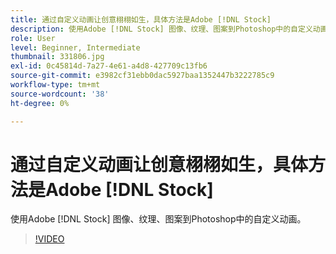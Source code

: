 ```yaml
---
title: 通过自定义动画让创意栩栩如生，具体方法是Adobe [!DNL Stock]
description: 使用Adobe [!DNL Stock] 图像、纹理、图案到Photoshop中的自定义动画
role: User
level: Beginner, Intermediate
thumbnail: 331806.jpg
exl-id: 0c45814d-7a27-4e61-a4d8-427709c13fb6
source-git-commit: e3982cf31ebb0dac5927baa1352447b3222785c9
workflow-type: tm+mt
source-wordcount: '38'
ht-degree: 0%

---
```


# 通过自定义动画让创意栩栩如生，具体方法是Adobe [!DNL Stock]

使用Adobe [!DNL Stock] 图像、纹理、图案到Photoshop中的自定义动画。

>[!VIDEO](https://video.tv.adobe.com/v/331806?hidetitle=true)
